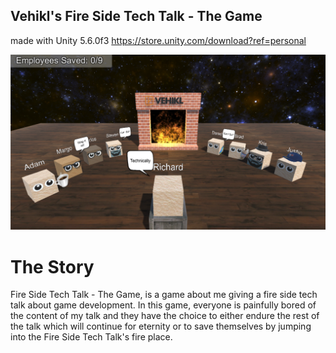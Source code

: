 ## Vehikl's Fire Side Tech Talk - The Game

made with Unity 5.6.0f3 https://store.unity.com/download?ref=personal

![screenshot](screenshot.png)

# The Story

Fire Side Tech Talk - The Game, is a game about me giving a fire side tech talk about game development. In this game, everyone is painfully bored of the content of my talk and they have the choice to either endure the rest of the talk which will continue for eternity or to save themselves by jumping into the Fire Side Tech Talk's fire place.
